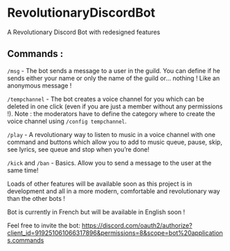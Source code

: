 # RevolutionaryDiscordBot
A Revolutionary Discord Bot with redesigned features

## Commands :


`/msg` - The bot sends a message to a user in the guild. You can define if he sends either your name or only the name of the guild or… nothing ! Like an anonymous message !



`/tempchannel` - The bot creates a voice channel for you which can be deleted in one click (even if you are just a member without any permissions !). Note : the moderators have to define the category where to create the voice channel using `/config tempchannel`.



`/play` - A revolutionary way to listen to music in a voice channel with one command and buttons which allow you to add to music queue, pause, skip, see lyrics, see queue and stop when you’re done!



`/kick` and `/ban` - Basics. Allow you to send a message to the user at the same time!




Loads of other features will be available soon as this project is in development and all in a more modern, comfortable and revolutionary way than the other bots !




Bot is currently in French but will be available in English soon !




Feel free to invite the bot:
https://discord.com/oauth2/authorize?client_id=919251061066317896&permissions=8&scope=bot%20applications.commands

